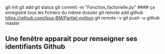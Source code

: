 git init
git add
git status
git commit -m "Fonction_factorielle.py" #### ça enregistré tous les fichiers du même dossier
git remote add github https://github.com/Issa-BM/Partiel-python
git remote -v
git push -u github master
## Une fenêtre apparait pour renseigner ses identifiants Github